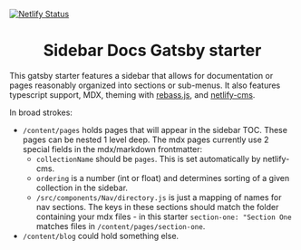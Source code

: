 [![Netlify Status](https://api.netlify.com/api/v1/badges/cb3b5fc0-3885-4e54-9a1a-7d987abe8f9b/deploy-status)](https://app.netlify.com/sites/quizzical-babbage-45160a/deploys)

<h1 align="center">
  Sidebar Docs Gatsby starter
</h1>

This gatsby starter features a sidebar that allows for documentation or pages
reasonably organized into sections or sub-menus. It also features typescript
support, MDX, theming with [rebass.js](https://rebassjs.org/), and
[netlify-cms](https://www.netlifycms.org/).

In broad strokes:

- `/content/pages` holds pages that will appear in the sidebar TOC. These pages
  can be nested 1 level deep. The mdx pages currently use 2 special fields in
  the mdx/markdown frontmatter:
  - `collectionName` should be `pages`. This is set automatically by
    netlify-cms.
  - `ordering` is a number (int or float) and determines sorting of a given
    collection in the sidebar.
  - `/src/components/Nav/directory.js` is just a mapping of names for nav
    sections. The keys in these sections should match the folder containing your
    mdx files - in this starter `section-one: "Section One` matches files in
    `/content/pages/section-one`.
- `/content/blog` could hold something else.
